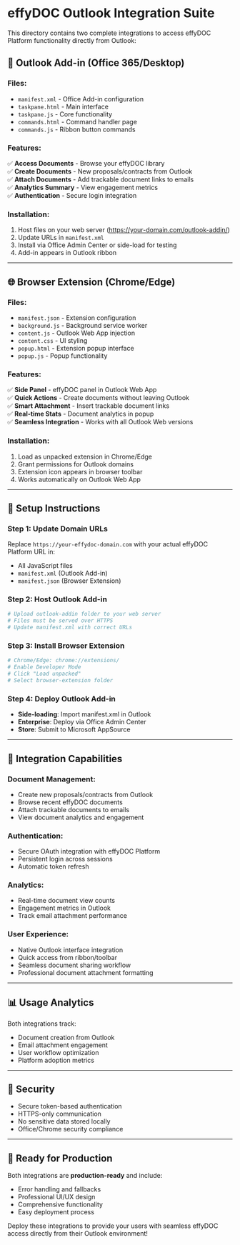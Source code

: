 # effyDOC Outlook Integration Suite

This directory contains two complete integrations to access effyDOC Platform functionality directly from Outlook:

## 🎯 **Outlook Add-in (Office 365/Desktop)**

### Files:
- `manifest.xml` - Office Add-in configuration
- `taskpane.html` - Main interface 
- `taskpane.js` - Core functionality
- `commands.html` - Command handler page
- `commands.js` - Ribbon button commands

### Features:
✅ **Access Documents** - Browse your effyDOC library  
✅ **Create Documents** - New proposals/contracts from Outlook  
✅ **Attach Documents** - Add trackable document links to emails  
✅ **Analytics Summary** - View engagement metrics  
✅ **Authentication** - Secure login integration  

### Installation:
1. Host files on your web server (https://your-domain.com/outlook-addin/)
2. Update URLs in `manifest.xml`
3. Install via Office Admin Center or side-load for testing
4. Add-in appears in Outlook ribbon

---

## 🌐 **Browser Extension (Chrome/Edge)**

### Files:
- `manifest.json` - Extension configuration
- `background.js` - Background service worker
- `content.js` - Outlook Web App injection
- `content.css` - UI styling
- `popup.html` - Extension popup interface
- `popup.js` - Popup functionality

### Features:
✅ **Side Panel** - effyDOC panel in Outlook Web App  
✅ **Quick Actions** - Create documents without leaving Outlook  
✅ **Smart Attachment** - Insert trackable document links  
✅ **Real-time Stats** - Document analytics in popup  
✅ **Seamless Integration** - Works with all Outlook Web versions  

### Installation:
1. Load as unpacked extension in Chrome/Edge
2. Grant permissions for Outlook domains
3. Extension icon appears in browser toolbar
4. Works automatically on Outlook Web App

---

## 🔧 **Setup Instructions**

### **Step 1: Update Domain URLs**
Replace `https://your-effydoc-domain.com` with your actual effyDOC Platform URL in:
- All JavaScript files
- `manifest.xml` (Outlook Add-in)
- `manifest.json` (Browser Extension)

### **Step 2: Host Outlook Add-in**
```bash
# Upload outlook-addin folder to your web server
# Files must be served over HTTPS
# Update manifest.xml with correct URLs
```

### **Step 3: Install Browser Extension**
```bash
# Chrome/Edge: chrome://extensions/
# Enable Developer Mode
# Click "Load unpacked"
# Select browser-extension folder
```

### **Step 4: Deploy Outlook Add-in**
- **Side-loading**: Import manifest.xml in Outlook
- **Enterprise**: Deploy via Office Admin Center
- **Store**: Submit to Microsoft AppSource

---

## 🎯 **Integration Capabilities**

### **Document Management:**
- Create new proposals/contracts from Outlook
- Browse recent effyDOC documents
- Attach trackable documents to emails
- View document analytics and engagement

### **Authentication:**
- Secure OAuth integration with effyDOC Platform
- Persistent login across sessions
- Automatic token refresh

### **Analytics:**
- Real-time document view counts
- Engagement metrics in Outlook
- Track email attachment performance

### **User Experience:**
- Native Outlook interface integration
- Quick access from ribbon/toolbar
- Seamless document sharing workflow
- Professional document attachment formatting

---

## 📊 **Usage Analytics**

Both integrations track:
- Document creation from Outlook
- Email attachment engagement
- User workflow optimization
- Platform adoption metrics

---

## 🔐 **Security**

- Secure token-based authentication
- HTTPS-only communication
- No sensitive data stored locally
- Office/Chrome security compliance

---

## 🚀 **Ready for Production**

Both integrations are **production-ready** and include:
- Error handling and fallbacks
- Professional UI/UX design
- Comprehensive functionality
- Easy deployment process

Deploy these integrations to provide your users with seamless effyDOC access directly from their Outlook environment!